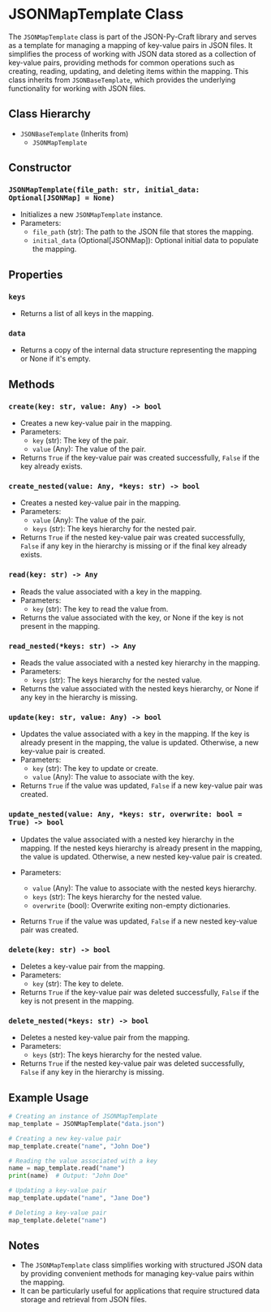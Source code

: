 # JSONMapTemplate Class

The `JSONMapTemplate` class is part of the JSON-Py-Craft library and serves as a template for managing a mapping of key-value pairs in JSON files. It simplifies the process of working with JSON data stored as a collection of key-value pairs, providing methods for common operations such as creating, reading, updating, and deleting items within the mapping. This class inherits from `JSONBaseTemplate`, which provides the underlying functionality for working with JSON files.

## Class Hierarchy

- `JSONBaseTemplate` (Inherits from)
  - `JSONMapTemplate`

## Constructor

### `JSONMapTemplate(file_path: str, initial_data: Optional[JSONMap] = None)`

- Initializes a new `JSONMapTemplate` instance.
- Parameters:
  - `file_path` (str): The path to the JSON file that stores the mapping.
  - `initial_data` (Optional[JSONMap]): Optional initial data to populate the mapping.

## Properties

### `keys`

- Returns a list of all keys in the mapping.

### `data`

- Returns a copy of the internal data structure representing the mapping or None if it's empty.

## Methods

### `create(key: str, value: Any) -> bool`

- Creates a new key-value pair in the mapping.
- Parameters:
  - `key` (str): The key of the pair.
  - `value` (Any): The value of the pair.
- Returns `True` if the key-value pair was created successfully, `False` if the key already exists.

### `create_nested(value: Any, *keys: str) -> bool`

- Creates a nested key-value pair in the mapping.
- Parameters:
  - `value` (Any): The value of the pair.
  - `keys` (str): The keys hierarchy for the nested pair.
- Returns `True` if the nested key-value pair was created successfully, `False` if any key in the hierarchy is missing or if the final key already exists.

### `read(key: str) -> Any`

- Reads the value associated with a key in the mapping.
- Parameters:
  - `key` (str): The key to read the value from.
- Returns the value associated with the key, or None if the key is not present in the mapping.

### `read_nested(*keys: str) -> Any`

- Reads the value associated with a nested key hierarchy in the mapping.
- Parameters:
  - `keys` (str): The keys hierarchy for the nested value.
- Returns the value associated with the nested keys hierarchy, or None if any key in the hierarchy is missing.

### `update(key: str, value: Any) -> bool`

- Updates the value associated with a key in the mapping. If the key is already present in the mapping, the value is updated. Otherwise, a new key-value pair is created.
- Parameters:
  - `key` (str): The key to update or create.
  - `value` (Any): The value to associate with the key.
- Returns `True` if the value was updated, `False` if a new key-value pair was created.

### `update_nested(value: Any, *keys: str, overwrite: bool = True) -> bool`

- Updates the value associated with a nested key hierarchy in the mapping. If the nested keys hierarchy is already present in the mapping, the value is updated. Otherwise, a new nested key-value pair is created.
- Parameters:
  - `value` (Any): The value to associate with the nested keys hierarchy.
  - `keys` (str): The keys hierarchy for the nested value.
  - `overwrite` (bool): Overwrite exiting non-empty dictionaries.

- Returns `True` if the value was updated, `False` if a new nested key-value pair was created.

### `delete(key: str) -> bool`

- Deletes a key-value pair from the mapping.
- Parameters:
  - `key` (str): The key to delete.
- Returns `True` if the key-value pair was deleted successfully, `False` if the key is not present in the mapping.

### `delete_nested(*keys: str) -> bool`

- Deletes a nested key-value pair from the mapping.
- Parameters:
  - `keys` (str): The keys hierarchy for the nested value.
- Returns `True` if the nested key-value pair was deleted successfully, `False` if any key in the hierarchy is missing.

## Example Usage

```python
# Creating an instance of JSONMapTemplate
map_template = JSONMapTemplate("data.json")

# Creating a new key-value pair
map_template.create("name", "John Doe")

# Reading the value associated with a key
name = map_template.read("name")
print(name)  # Output: "John Doe"

# Updating a key-value pair
map_template.update("name", "Jane Doe")

# Deleting a key-value pair
map_template.delete("name")
```

## Notes

- The `JSONMapTemplate` class simplifies working with structured JSON data by providing convenient methods for managing key-value pairs within the mapping.
- It can be particularly useful for applications that require structured data storage and retrieval from JSON files.
